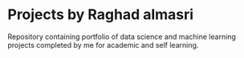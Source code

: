 # Projects by Raghad almasri
Repository containing portfolio of data science and machine learning projects completed by me for academic and self learning.
